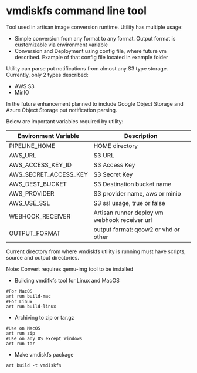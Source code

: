 # vmdiskfs command line tool

Tool used in artisan image conversion runtime. Utility has multiple usage:
- Simple conversion from any format to any format. Output format is customizable via environment variable
- Conversion and Deployment using config file, where future vm described. Example of that config file located in
  example folder
  
Utility can parse put notifications from almost any S3 type storage. Currently, only 2 types described:
- AWS S3
- MinIO

In the future enhancement planned to include Google Object Storage and Azure Object Storage put notification parsing.

Below are important variables required by utility:

|Environment Variable | Description                                   |
|---------------------|-----------------------------------------------|
|PIPELINE_HOME        | HOME directory                                |
|AWS_URL              | S3 URL                                        |
|AWS_ACCESS_KEY_ID    | S3 Access Key                                 |
|AWS_SECRET_ACCESS_KEY| S3 Secret Key                                 |
|AWS_DEST_BUCKET      | S3 Destination bucket name                    |
|AWS_PROVIDER         | S3 provider name, aws or minio                |
|AWS_USE_SSL          | S3 ssl usage, true or false                   |
|WEBHOOK_RECEIVER     | Artisan runner deploy vm webhook receiver url |
|OUTPUT_FORMAT        | output format: qcow2 or vhd or other          |

Current directory from where vmdiskfs utility is running must have scripts, source and output 
directories.

Note: Convert requires qemu-img tool to be installed

- Building vmdifkfs tool for Linux and MacOS
```shell
#For MacOS
art run build-mac
#For Linux
art run build-linux
```
- Archiving to zip or tar.gz
```shell
#Use on MacOS
art run zip
#Use on any OS except Windows
art run tar
```
- Make vmdiskfs package
```shell
art build -t vmdiskfs
```